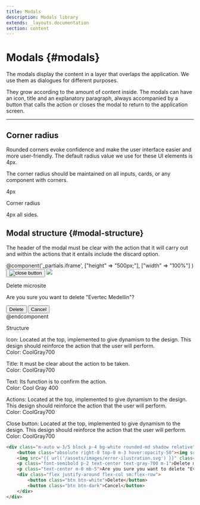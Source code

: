 ```yaml
---
title: Modals
description: Modals library
extends: _layouts.documentation
section: content
---
```


# Modals {#modals}

The modals display the content in a layer that overlaps the application. We use them as dialogues for different purposes.

They grow according to the amount of content inside. The modals can have an icon, title and an explanatory paragraph, always accompanied by a button that calls the action or closes the modal to return to the application screen.

<hr>

## Corner radius

Rounded corners evoke confidence and make the user interface easier and more user-friendly. The default radius value we use for these UI elements is 4px.

The corner radius should be maintained on all inputs, cards, or any component with corners.


<div class="flex flex-col sm:flex-row md:flex-row lg:flex-row justify-between content-start mb-5">
    <div class="rounded-md border-2 border-gray-200 p-5 h-full w-full sm:w-1/2 md:w-1/2">
        <div class="w-2/5 h-12 bg-white block m-auto border-t-2 border-l-2 border-gray-700 rounded-md"><p class="font-bold m-0 p-2">4px</p></div>
    </div>
    <div class="ml-0 sm:ml-6 w-full sm:w-1/2 lg:w-1/2">
        <p class="font-bold text-lg m-0">Corner radius</p>
        <p class="text-sm text-justify m-0">4px all sides.</p>
    </div>
</div>

## Modal structure {#modal-structure}

The header of the modal must be clear with the action that it will carry out and within the actions that it entails include the discard option.


<div class="flex flex-col sm:flex-row md:flex-row lg:flex-row justify-between content-start mb-5">
    <!--@component('_partials.iframe', ["height" => "114px;", "width" => "100%"])
        <div class="rounded-md border-2 border-gray-200 p-3 h-full w-full">
            <div class="m-auto w-3/5 block p-4 bg-white rounded-md shadow relative">
                <button class="absolute right-0 top-0 m-3 hover:opacity-50"><img src="{{ url('/assets/images/close.svg') }}" alt="close button"></button>
                <img src="{{ url('/assets/images/error-ilustration.svg') }}" class="block m-auto my-4">
                <p class="font-semibold p-2 text-center text-gray-700 m-1">Delete microsite</p>
                <p class="text-center m-0 mb-5">Are you sure you want to delete "Evertec Medellín"?</p>
                <div class="flex justify-around flex-col sm:flex-row">
                    <button class="btn btn-white">Delete</button>
                    <button class="btn btn-dark">Cancel</button>
                </div>
            </div>
        </div>
    @endcomponent-->
    @component('_partials.iframe', ["height" => "500px;"], ["width" => "100%"] )
    <div class="rounded-md border-2 border-gray-200 p-3 h-full w-full">
        <div class="m-auto w-3/5 block p-4 bg-white rounded-md shadow relative">
            <button class="absolute right-0 top-0 m-3 hover:opacity-50"><img src="{{ ('/assets/images/close.svg') }}" alt="close button"></button>
            <img src="{{ ('/assets/images/error-ilustration.svg') }}" class="block m-auto my-4">
            <p class="font-semibold p-2 text-center text-gray-700 m-1">Delete microsite</p>
            <p class="text-center m-0 mb-5">Are you sure you want to delete "Evertec Medellín"?</p>
            <div class="flex justify-around flex-col sm:flex-row">
                <button class="btn btn-white">Delete</button>
                <button class="btn btn-dark">Cancel</button>
            </div>
        </div>
    </div>
    @endcomponent
    <div class="ml-0 sm:ml-6 w-full sm:w-1/2 lg:w-1/2">
        <p class="font-bold text-lg m-0">Structure</p>
        <p class="font-medium text-sm">Icon: <span class="font-normal">Located at the top, implemented to give dynamism to the design. This design should reinforce the action that the user will perform.<br>Color: CoolGray700 </span></p>
        <p class="font-medium text-sm">Title: <span class="font-normal">It must be clear about the action to be taken.<br>Color: CoolGray700</span></p>
        <p class="font-medium text-sm">Text: <span class="font-normal">Its function is to confirm the action.<br>Color: Cool Gray 400</span></p>
        <p class="font-medium text-sm">Actions: <span class="font-normal">Located at the top, implemented to give dynamism to the design. This design should reinforce the action that the user will perform.<br>Color: CoolGray700 </span></p>
        <p class="font-medium text-sm">Close button: <span class="font-normal">Located at the top, implemented to give dynamism to the design. This design should reinforce the action that the user will perform.<br>Color: CoolGray700 </span></p>
    </div>
</div>

<!--
@component('_partials.iframe', ["height" => "114px;"])
<div class="px-4 py-8 bg-white">
    <div class="max-w-3xl mx-auto space-y-4 flex flex-col items-center justify-start sm:space-y-0 sm:flex-row sm:items-end sm:justify-around">
        //Alerts
    </div>
</div>
@endcomponent
-->

```html
<div class="m-auto w-3/5 block p-4 bg-white rounded-md shadow relative">
    <button class="absolute right-0 top-0 m-3 hover:opacity-50"><img src="{{ url('/assets/images/close.svg') }}" alt="close button"></button>
    <img src="{{ url('/assets/images/error-ilustration.svg') }}" class="block m-auto my-4">
    <p class="font-semibold p-2 text-center text-gray-700 m-1">Delete microsite</p>
    <p class="text-center m-0 mb-5">Are you sure you want to delete "Evertec Medellín"?</p>
    <div class="flex justify-around flex-col sm:flex-row">
        <button class="btn btn-white">Delete</button>
        <button class="btn btn-dark">Cancel</button>
    </div>
</div>
```
